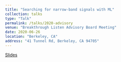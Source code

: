 ```yaml
---
title: "Searching for narrow-band signals with ML"
collection: talks
type: "Talk"
permalink: /talks/2020-advisory
venue: "Breakthrough Listen Advisory Board Meeting"
date: 2020-06-26
location: "Berkeley, CA"
address: "41 Tunnel Rd, Berkeley, CA 94705"
---
```


[Slides](/files/slides/BL_Advisory_Bryan_Brzycki_2020.pdf)